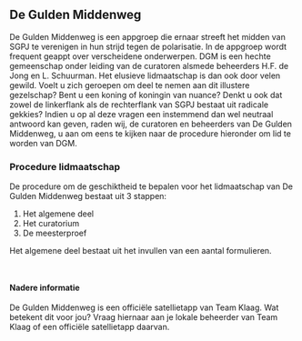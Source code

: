 ## De Gulden Middenweg
De Gulden Middenweg is een appgroep die ernaar streeft het midden van SGPJ te verenigen in hun strijd tegen de polarisatie. In de appgroep wordt frequent geappt over verscheidene onderwerpen. DGM is een hechte gemeenschap onder leiding van de curatoren alsmede beheerders H.F. de Jong en L. Schuurman. Het elusieve lidmaatschap is dan ook door velen gewild. Voelt u zich geroepen om deel te nemen aan dit illustere gezelschap? Bent u een koning of koningin van nuance? Denkt u ook dat zowel de linkerflank als de rechterflank van SGPJ bestaat uit radicale gekkies? Indien u op al deze vragen een instemmend dan wel neutraal antwoord kan geven, raden wij, de curatoren en beheerders van De Gulden Middenweg, u aan om eens te kijken naar de procedure hieronder om lid te worden van DGM.

### Procedure lidmaatschap
De procedure om de geschiktheid te bepalen voor het lidmaatschap van De Gulden Middenweg bestaat uit 3 stappen:
1. Het algemene deel 
2. Het curatorium
3. De meesterproef

Het algemene deel bestaat uit het invullen van een aantal formulieren.  
` `  
` `  
    
#### Nadere informatie
De Gulden Middenweg is een officiële satellietapp van Team Klaag. Wat betekent dit voor jou? Vraag hiernaar aan je lokale beheerder van Team Klaag of een officiële satellietapp daarvan.
